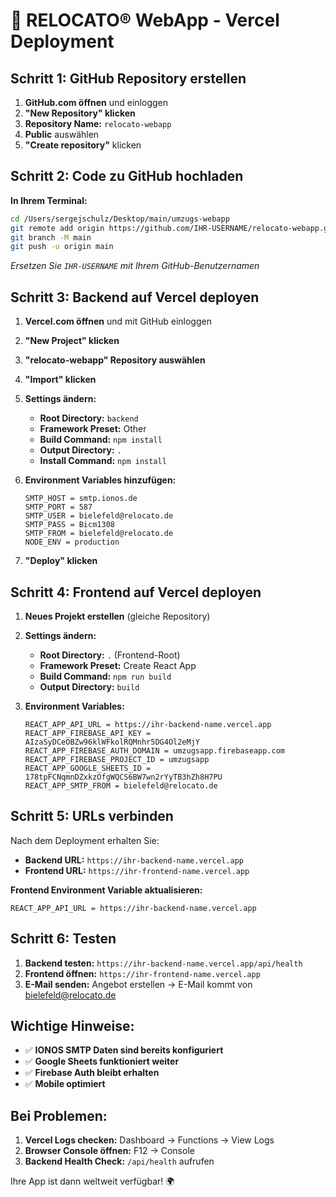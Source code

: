 # 🚀 RELOCATO® WebApp - Vercel Deployment

## Schritt 1: GitHub Repository erstellen

1. **GitHub.com öffnen** und einloggen
2. **"New Repository" klicken**
3. **Repository Name:** `relocato-webapp`
4. **Public** auswählen
5. **"Create repository"** klicken

## Schritt 2: Code zu GitHub hochladen

**In Ihrem Terminal:**
```bash
cd /Users/sergejschulz/Desktop/main/umzugs-webapp
git remote add origin https://github.com/IHR-USERNAME/relocato-webapp.git
git branch -M main
git push -u origin main
```

*Ersetzen Sie `IHR-USERNAME` mit Ihrem GitHub-Benutzernamen*

## Schritt 3: Backend auf Vercel deployen

1. **Vercel.com öffnen** und mit GitHub einloggen
2. **"New Project" klicken**
3. **"relocato-webapp" Repository auswählen**
4. **"Import" klicken**
5. **Settings ändern:**
   - **Root Directory:** `backend`
   - **Framework Preset:** Other
   - **Build Command:** `npm install`
   - **Output Directory:** `.`
   - **Install Command:** `npm install`

6. **Environment Variables hinzufügen:**
   ```
   SMTP_HOST = smtp.ionos.de
   SMTP_PORT = 587
   SMTP_USER = bielefeld@relocato.de
   SMTP_PASS = Bicm1308
   SMTP_FROM = bielefeld@relocato.de
   NODE_ENV = production
   ```

7. **"Deploy" klicken**

## Schritt 4: Frontend auf Vercel deployen

1. **Neues Projekt erstellen** (gleiche Repository)
2. **Settings ändern:**
   - **Root Directory:** `.` (Frontend-Root)
   - **Framework Preset:** Create React App
   - **Build Command:** `npm run build`
   - **Output Directory:** `build`

3. **Environment Variables:**
   ```
   REACT_APP_API_URL = https://ihr-backend-name.vercel.app
   REACT_APP_FIREBASE_API_KEY = AIzaSyDCeOBZw96klWFkolRQMnhr5DG4Ol2eMjY
   REACT_APP_FIREBASE_AUTH_DOMAIN = umzugsapp.firebaseapp.com
   REACT_APP_FIREBASE_PROJECT_ID = umzugsapp
   REACT_APP_GOOGLE_SHEETS_ID = 178tpFCNqmnDZxkzOfgWQCS6BW7wn2rYyTB3hZh8H7PU
   REACT_APP_SMTP_FROM = bielefeld@relocato.de
   ```

## Schritt 5: URLs verbinden

Nach dem Deployment erhalten Sie:
- **Backend URL:** `https://ihr-backend-name.vercel.app`
- **Frontend URL:** `https://ihr-frontend-name.vercel.app`

**Frontend Environment Variable aktualisieren:**
```
REACT_APP_API_URL = https://ihr-backend-name.vercel.app
```

## Schritt 6: Testen

1. **Backend testen:** `https://ihr-backend-name.vercel.app/api/health`
2. **Frontend öffnen:** `https://ihr-frontend-name.vercel.app`
3. **E-Mail senden:** Angebot erstellen → E-Mail kommt von bielefeld@relocato.de

## Wichtige Hinweise:

- ✅ **IONOS SMTP Daten sind bereits konfiguriert**
- ✅ **Google Sheets funktioniert weiter**
- ✅ **Firebase Auth bleibt erhalten**
- ✅ **Mobile optimiert**

## Bei Problemen:

1. **Vercel Logs checken:** Dashboard → Functions → View Logs
2. **Browser Console öffnen:** F12 → Console
3. **Backend Health Check:** `/api/health` aufrufen

Ihre App ist dann weltweit verfügbar! 🌍